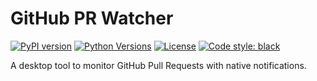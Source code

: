# GitHub PR Watcher

[![PyPI version](https://img.shields.io/pypi/v/github-pr-watcher?cacheSeconds=30)](https://badge.fury.io/py/github-pr-watcher)
[![Python Versions](https://img.shields.io/pypi/pyversions/github-pr-watcher.svg)](https://pypi.org/project/github-pr-watcher/)
[![License](https://img.shields.io/pypi/l/github-pr-watcher)](https://github.com/gm2211/github-watcher/blob/main/LICENSE)
[![Code style: black](https://img.shields.io/badge/code%20style-black-000000.svg)](https://github.com/psf/black)

A desktop tool to monitor GitHub Pull Requests with native notifications.
